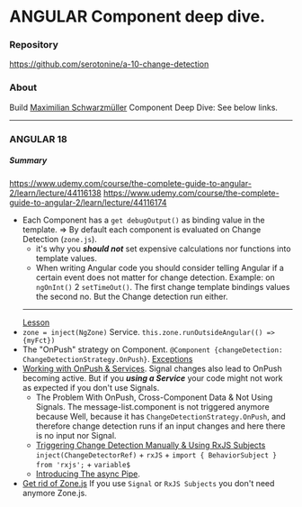 # ANGULAR Component deep dive.
### Repository
https://github.com/serotonine/a-10-change-detection

### About
Build [Maximilian Schwarzmüller](https://www.udemy.com/user/maximilian-schwarzmuller) Component Deep Dive: See below links.

***

### ANGULAR 18

##### Summary
https://www.udemy.com/course/the-complete-guide-to-angular-2/learn/lecture/44116138
https://www.udemy.com/course/the-complete-guide-to-angular-2/learn/lecture/44116174
- Each Component has a `get debugOutput()` as binding value in the template.
=> By default each component is evaluated on Change Detection (`zone.js`).
  - it's why you ***should not*** set expensive calculations nor functions into template values.
  - When writing Angular code you should consider telling Angular if a certain event does not matter for change detection.
  Example: on `ngOnInt()` 2 `setTimeOut()`. The first change template bindings values the second no.
  But the Change detection run either.
  ***
  [Lesson](https://www.udemy.com/course/the-complete-guide-to-angular-2/learn/lecture/44116142)
- `zone = inject(NgZone)` Service. `this.zone.runOutsideAngular(() =>{myFct})`
- The "OnPush" strategy on Component. `@Component {changeDetection: ChangeDetectionStrategy.OnPush}`.
  [Exceptions](https://www.udemy.com/course/the-complete-guide-to-angular-2/learn/lecture/44116146)
- [Working with OnPush & Services](https://www.udemy.com/course/the-complete-guide-to-angular-2/learn/lecture/44116172). Signal changes also lead to OnPush becoming active.
But if you ***using a Service*** your code might not work as expected if you don't use Signals.
  - The Problem With OnPush, Cross-Component Data & Not Using Signals. 
    The message-list.component is not triggered anymore because Well, because it has `ChangeDetectionStrategy.OnPush`, and therefore change detection runs if an input changes and here there is no input nor Signal.
  - [Triggering Change Detection Manually & Using RxJS Subjects](https://www.udemy.com/course/the-complete-guide-to-angular-2/learn/lecture/44116174)
    `inject(ChangeDetectorRef)` + `rxJS` + `import { BehaviorSubject } from 'rxjs';` + `variable$`
  - [Introducing The async Pipe](https://www.udemy.com/course/the-complete-guide-to-angular-2/learn/lecture/44116184).
- [Get rid of Zone.js](https://www.udemy.com/course/the-complete-guide-to-angular-2/learn/lecture/44116190)
  If you use `Signal` or `RxJS Subjects` you don't need anymore Zone.js.
